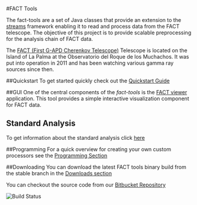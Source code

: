 #FACT Tools

The fact-tools are a set of Java classes that provide an extension
to the <a href="http://www.jwall.org/streams">streams</a> framework
enabling it to read and process data from the FACT telescope. The
objective of this project is to provide scalable preprocessing for the
analysis chain of FACT data.

The [FACT (First G-APD Cherenkov Telescope)](https://www.fact-project.org/) Telescope is located on the
Island of La Palma at the Observatorio del Roque de los Muchachos. It was put into operation in 2011 
and has been watching various gamma ray sources since then.  

##Quickstart
To get started quickly check out the [Quickstart Guide](./quickstart.html)


##GUI
One of the central components of the *fact-tools* is the [FACT viewer](viewer.html) application. This tool provides a simple
interactive visualization component for FACT data.

## Standard Analysis
To get information about the standard analysis click [here](./stdAnalysis/standardAnalysis.html)

##Programming
For a quick overview for creating your own custom processors see the [Programming Section](programming_examples/programming_example.html)


##Downloading
You can download the latest FACT tools binary build from the stable branch in the [Downloads section](download.html)


You can checkout the source code from our [Bitbucket Repository](https://bitbucket.org/cbockermann/fact-tools)


![Build Status](https://drone.io/bitbucket.org/cbockermann/fact-tools/status.png)

